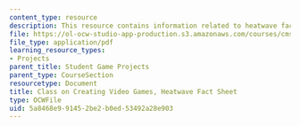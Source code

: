 ```yaml
---
content_type: resource
description: This resource contains information related to heatwave fact sheet.
file: https://ol-ocw-studio-app-production.s3.amazonaws.com/courses/cms-611j-creating-video-games-fall-2014/5a8468e991452be2b0ed53492a28e903_MITCMS_611JF14_HeatwavFact.pdf
file_type: application/pdf
learning_resource_types:
- Projects
parent_title: Student Game Projects
parent_type: CourseSection
resourcetype: Document
title: Class on Creating Video Games, Heatwave Fact Sheet
type: OCWFile
uid: 5a8468e9-9145-2be2-b0ed-53492a28e903
---
```

